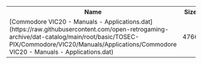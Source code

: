 <table>
<tr><th>Name</th><th>Size</th></tr>
<tr><td>[Commodore VIC20 - Manuals - Applications.dat](https://raw.githubusercontent.com/open-retrogaming-archive/dat-catalog/main/root/basic/TOSEC-PIX/Commodore/VIC20/Manuals/Applications/Commodore VIC20 - Manuals - Applications.dat)</td><td>4766</td></tr>
</table>
